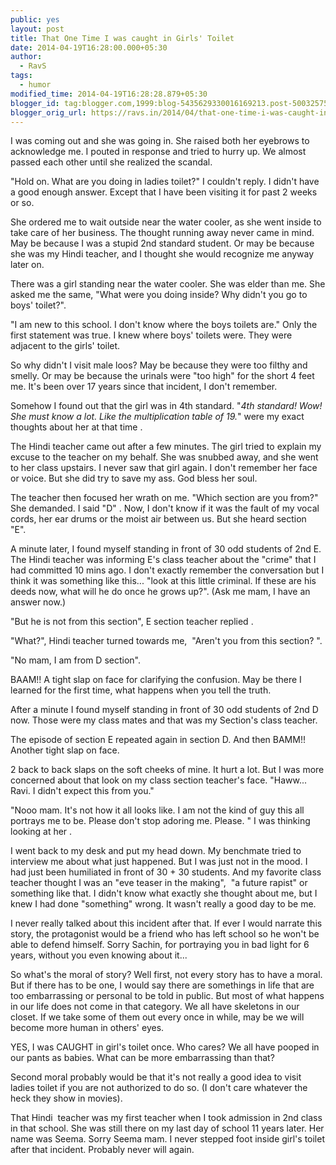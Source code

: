 ```yaml
---
public: yes
layout: post
title: That One Time I was caught in Girls' Toilet
date: 2014-04-19T16:28:00.000+05:30
author:
  - RavS
tags:
  - humor
modified_time: 2014-04-19T16:28:28.879+05:30
blogger_id: tag:blogger.com,1999:blog-5435629330016169213.post-5003257590401533999
blogger_orig_url: https://ravs.in/2014/04/that-one-time-i-was-caught-in-girls.html
---
```


I was coming out and she was going in. She raised both her eyebrows to acknowledge me. I pouted in response and tried to hurry up. We almost passed each other until she realized the scandal. 

  

"Hold on. What are you doing in ladies toilet?" I couldn't reply. I didn't have a good enough answer. Except that I have been visiting it for past 2 weeks or so. 

  

She ordered me to wait outside near the water cooler, as she went inside to take care of her business. The thought running away never came in mind. May be because I was a stupid 2nd standard student. Or may be because she was my Hindi teacher, and I thought she would recognize me anyway later on. 

  

There was a girl standing near the water cooler. She was elder than me. She asked me the same, "What were you doing inside? Why didn't you go to boys' toilet?". 

  

"I am new to this school. I don't know where the boys toilets are." Only the first statement was true. I knew where boys' toilets were. They were adjacent to the girls' toilet. 

  

So why didn't I visit male loos? May be because they were too filthy and smelly. Or may be because the urinals were "too high" for the short 4 feet me. It's been over 17 years since that incident, I don't remember. 

  

  

Somehow I found out that the girl was in 4th standard. "_4th standard! Wow! She must know a lot. Like the multiplication table of 19._" were my exact thoughts about her at that time . 

  

The Hindi teacher came out after a few minutes. The girl tried to explain my excuse to the teacher on my behalf. She was snubbed away, and she went to her class upstairs. I never saw that girl again. I don't remember her face or voice. But she did try to save my ass. God bless her soul. 

  

The teacher then focused her wrath on me. "Which section are you from?" She demanded. I said "D" . Now, I don't know if it was the fault of my vocal cords, her ear drums or the moist air between us. But she heard section "E". 

  

A minute later, I found myself standing in front of 30 odd students of 2nd E. The Hindi teacher was informing E's class teacher about the "crime" that I had committed 10 mins ago. I don't exactly remember the conversation but I think it was something like this... "look at this little criminal. If these are his deeds now, what will he do once he grows up?". (Ask me mam, I have an answer now.) 

  

"But he is not from this section", E section teacher replied . 

  

"What?", Hindi teacher turned towards me,  "Aren't you from this section? ". 

  

"No mam, I am from D section". 

  

BAAM!! A tight slap on face for clarifying the confusion. May be there I learned for the first time, what happens when you tell the truth. 

  

After a minute I found myself standing in front of 30 odd students of 2nd D now. Those were my class mates and that was my Section's class teacher. 

  

The episode of section E repeated again in section D. And then BAMM!! Another tight slap on face. 

  

2 back to back slaps on the soft cheeks of mine. It hurt a lot. But I was more concerned about that look on my class section teacher's face. "Haww... Ravi. I didn't expect this from you." 

  

"Nooo mam. It's not how it all looks like. I am not the kind of guy this all portrays me to be. Please don't stop adoring me. Please. " I was thinking looking at her . 

  

I went back to my desk and put my head down. My benchmate tried to interview me about what just happened. But I was just not in the mood. I had just been humiliated in front of 30 + 30 students. And my favorite class teacher thought I was an "eve teaser in the making",  "a future rapist" or something like that. I didn't know what exactly she thought about me, but I knew I had done "something" wrong. It wasn't really a good day to be me. 

  

I never really talked about this incident after that. If ever I would narrate this story, the protagonist would be a friend who has left school so he won't be able to defend himself. Sorry Sachin, for portraying you in bad light for 6 years, without you even knowing about it... 

  

  

So what's the moral of story? Well first, not every story has to have a moral. But if there has to be one, I would say there are somethings in life that are too embarrassing or personal to be told in public. But most of what happens in our life does not come in that category. We all have skeletons in our closet. If we take some of them out every once in while, may be we will become more human in others' eyes. 

  

YES, I was CAUGHT in girl's toilet once. Who cares? We all have pooped in our pants as babies. What can be more embarrassing than that? 

  

Second moral probably would be that it's not really a good idea to visit ladies toilet if you are not authorized to do so. (I don't care whatever the heck they show in movies). 

  

That Hindi  teacher was my first teacher when I took admission in 2nd class in that school. She was still there on my last day of school 11 years later. Her name was Seema. Sorry Seema mam. I never stepped foot inside girl's toilet after that incident. Probably never will again.
